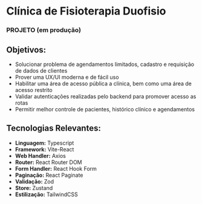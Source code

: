 # Clínica de Fisioterapia Duofisio

### PROJETO (em produção)

## Objetivos:
- Solucionar problema de agendamentos limitados, cadastro e requisição de dados de clientes
- Prover uma UX/UI moderna e de fácil uso
- Habilitar uma área de acesso pública a clínica, bem como uma área de acesso restrito
- Validar autenticações realizadas pelo backend para promover acesso as rotas
- Permitir melhor controle de pacientes, histórico clínico e agendamentos

## Tecnologias Relevantes:

- **Linguagem:** Typescript
- **Framework:** Vite-React
- **Web Handler:** Axios
- **Router:** React Router DOM
- **Form Handler:** React Hook Form
- **Paginação:** React Paginate
- **Validação:** Zod
- **Store:** Zustand
- **Estilização:** TailwindCSS